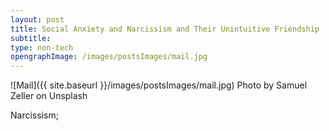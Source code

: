 ```yaml
---
layout: post
title: Social Anxiety and Narcissism and Their Unintuitive Friendship
subtitle:
type: non-tech
opengraphImage: /images/postsImages/mail.jpg
---
```

![Mail]({{ site.baseurl }}/images/postsImages/mail.jpg)
Photo by Samuel Zeller on Unsplash

Narcissism;


